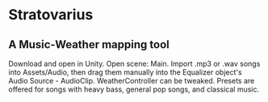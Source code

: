 # Stratovarius
## A Music-Weather mapping tool

Download and open in Unity. Open scene: Main. Import .mp3 or .wav songs into Assets/Audio, then drag them manually into the Equalizer object's Audio Source - AudioClip.
WeatherController can be tweaked. Presets are offered for songs with heavy bass, general pop songs, and classical music. 
